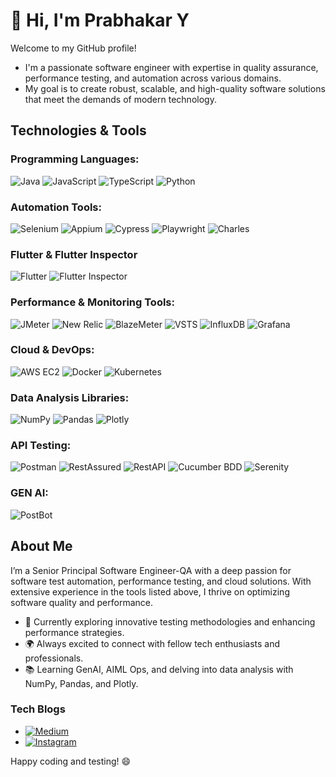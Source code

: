 # 👋 Hi, I'm Prabhakar Y

Welcome to my GitHub profile!
- I'm a passionate software engineer with expertise in quality assurance, performance testing, and automation across various domains. 
- My goal is to create robust, scalable, and high-quality software solutions that meet the demands of modern technology.

## Technologies & Tools

### Programming Languages:
![Java](https://img.shields.io/badge/Java-ED8B00?style=flat-square&logo=java&logoColor=white) ![JavaScript](https://img.shields.io/badge/JavaScript-F7DF1C?style=flat-square&logo=javascript&logoColor=black) ![TypeScript](https://img.shields.io/badge/TypeScript-007ACC?style=flat-square&logo=typescript&logoColor=white) ![Python](https://img.shields.io/badge/Python-3776AB?style=flat-square&logo=python&logoColor=white)

### Automation Tools:
![Selenium](https://img.shields.io/badge/Selenium-43B02A?style=flat-square&logo=selenium&logoColor=white) ![Appium](https://img.shields.io/badge/Appium-25D366?style=flat-square&logo=appium&logoColor=white) ![Cypress](https://img.shields.io/badge/Cypress-17202C?style=flat-square&logo=cypress&logoColor=white) ![Playwright](https://img.shields.io/badge/Playwright-430098?style=flat-square&logo=playwright&logoColor=white) ![Charles](https://img.shields.io/badge/Charles-000000?style=flat-square&logo=charles&logoColor=white)

### Flutter & Flutter Inspector
![Flutter](https://img.shields.io/badge/Flutter-02569B?style=flat-square&logo=flutter&logoColor=white)
![Flutter Inspector](https://img.shields.io/badge/Flutter%20Inspector-00C6FF?style=flat-square&logo=flutter&logoColor=white)

### Performance & Monitoring Tools:
![JMeter](https://img.shields.io/badge/JMeter-FCC624?style=flat-square&logo=apache-jmeter&logoColor=black) ![New Relic](https://img.shields.io/badge/New%20Relic-00A6A6?style=flat-square&logo=new-relic&logoColor=white) ![BlazeMeter](https://img.shields.io/badge/BlazeMeter-FFB800?style=flat-square&logo=blazemeter&logoColor=black) ![VSTS](https://img.shields.io/badge/VSTS-0078D7?style=flat-square&logo=visual-studio&logoColor=white)
![InfluxDB](https://img.shields.io/badge/InfluxDB-22CCED?style=flat-square&logo=influxdb&logoColor=white) ![Grafana](https://img.shields.io/badge/Grafana-F46800?style=flat-square&logo=grafana&logoColor=white)

### Cloud & DevOps:
![AWS EC2](https://img.shields.io/badge/AWS%20EC2-FF9900?style=flat-square&logo=amazon-aws&logoColor=white)
![Docker](https://img.shields.io/badge/Docker-2496ED?style=flat-square&logo=docker&logoColor=white)
![Kubernetes](https://img.shields.io/badge/Kubernetes-326CE5?style=flat-square&logo=kubernetes&logoColor=white)


### Data Analysis Libraries:
![NumPy](https://img.shields.io/badge/NumPy-013243?style=flat-square&logo=numpy&logoColor=white) ![Pandas](https://img.shields.io/badge/Pandas-150458?style=flat-square&logo=pandas&logoColor=white) ![Plotly](https://img.shields.io/badge/Plotly-3F4C6B?style=flat-square&logo=plotly&logoColor=white)

### API Testing:
![Postman](https://img.shields.io/badge/Postman-FF6C37?style=flat-square&logo=postman&logoColor=white) ![RestAssured](https://img.shields.io/badge/RestAssured-43B02A?style=flat-square&logo=java&logoColor=white) ![RestAPI](https://img.shields.io/badge/RestAPI-000000?style=flat-square&logo=restapi&logoColor=white) ![Cucumber BDD](https://img.shields.io/badge/Cucumber%20BDD-23D96C?style=flat-square&logo=cucumber&logoColor=white) ![Serenity](https://img.shields.io/badge/Serenity-000000?style=flat-square&logo=serenity&logoColor=white)

### GEN AI:
![PostBot](https://img.shields.io/badge/PostBot-FF6C37?style=flat-square&logo=postman&logoColor=white)

## About Me

I’m a Senior Principal Software Engineer-QA with a deep passion for software test automation, performance testing, and cloud solutions. With extensive experience in the tools listed above, I thrive on optimizing software quality and performance.

- 💼 Currently exploring innovative testing methodologies and enhancing performance strategies.
- 🌍 Always excited to connect with fellow tech enthusiasts and professionals.
- 📚 Learning GenAI, AIML Ops, and delving into data analysis with NumPy, Pandas, and Plotly.
### Tech Blogs
- [![Medium](https://img.shields.io/badge/Medium-00AB6C?style=flat-square&logo=medium&logoColor=white)](https://medium.com/@prabhtra01)
- [![Instagram](https://img.shields.io/badge/Instagram-E4405F?style=flat-square&logo=instagram&logoColor=white)](https://www.instagram.com/prabh_the_techie/)



Happy coding and testing! 😄
